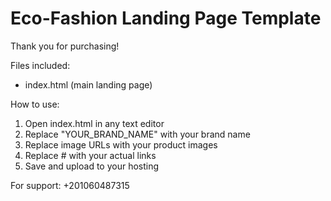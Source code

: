 Eco-Fashion Landing Page Template
=================================

Thank you for purchasing!

Files included:
- index.html (main landing page)

How to use:
1. Open index.html in any text editor
2. Replace "YOUR_BRAND_NAME" with your brand name
3. Replace image URLs with your product images
4. Replace # with your actual links
5. Save and upload to your hosting

For support: +201060487315
